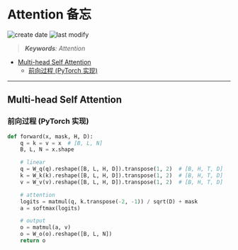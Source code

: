 Attention 备忘
===
<!--START_SECTION:badge-->
![create date](https://img.shields.io/static/v1?label=create%20date&message=2022-05-xx&label_color=gray&color=lightsteelblue&style=flat-square)
![last modify](https://img.shields.io/static/v1?label=last%20modify&message=2025-08-03%2022%3A42%3A16&label_color=gray&color=thistle&style=flat-square)
<!--END_SECTION:badge-->
<!--info
top: false
draft: true
hidden: true
tags: [dl_model]
-->

> ***Keywords**: Attention*

<!--START_SECTION:toc-->
- [Multi-head Self Attention](#multi-head-self-attention)
    - [前向过程 (PyTorch 实现) ](#前向过程pytorch-实现)
<!--END_SECTION:toc-->

---

## Multi-head Self Attention

<!--
### 前向过程

$$
\begin{aligned}
    \text{Attention}(Q,K,V) &= \text{softmax}(\frac{QK^T}{\sqrt{d_k}})V \\
    \text{head}_\text{i} &= \text{Attention}(QW_i^Q,KW_i^K,VW_i^V) \\
    \text{MultiHead}(Q,K,V) &= \text{Concat}(\text{head}_1,..,\text{head}_\text{h})W^O
\end{aligned}
$$
 -->

### 前向过程 (PyTorch 实现)

```python
def forward(x, mask, H, D):
    q = k = v = x  # [B, L, N]
    B, L, N = x.shape

    # linear
    q = W_q(q).reshape([B, L, H, D]).transpose(1, 2)  # [B, H, T, D]
    k = W_k(k).reshape([B, L, H, D]).transpose(1, 2)  # [B, H, T, D]
    v = W_v(v).reshape([B, L, H, D]).transpose(1, 2)  # [B, H, T, D]

    # attention
    logits = matmul(q, k.transpose(-2, -1)) / sqrt(D) + mask
    a = softmax(logits)

    # output
    o = matmul(a, v)
    o = W_o(o).reshape([B, L, N])
    return o

```